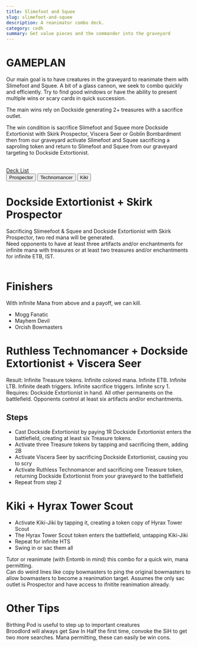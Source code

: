 ```yaml
---
title: Slimefoot and Squee
slug: slimefoot-and-squee
description: A reanimator combo deck.
category: cedh
summary: Get value pieces and the commander into the graveyard
---
```


<h1 class="text-2xl text-teal-400"> GAMEPLAN </h1>

Our main goal is to have creatures in the graveyard to reanimate them with Slimefoot and Squee. A bit of a glass cannon, we seek to combo quickly and efficiently. Try to find good windows or have the ability to present multiple wins or scary cards in quick succession.

The main wins rely on Dockside generating 2+ treasures with a sacrifice outlet.

The win condition is sacrifice Slimefoot and Squee more Dockside Extortionist with Skirk Prospector, Viscera Seer or Goblin Bombardment then from our graveyard activate Slimefoot and Squee sacrificing a saproling token and return to Slimefoot and Squee from our graveyard targeting to Dockside Extortionist. 

<br/>
<a class="text-sky-300" target="_blank" href="https://www.moxfield.com/decks/b3V2L82aWkCks7E5X9GQHw"> Deck List </a>
<br/>

<div class="tab overflow-hidden my-2">
  <button class="tablinks border border-black p-1" onclick="openTab(event, 'Prospector')">Prospector</button>
  <button class="tablinks border border-black p-1" onclick="openTab(event, 'Technomancer')">Technomancer</button>
  <button class="tablinks border border-black p-1" onclick="openTab(event, 'Kiki')">Kiki</button>
</div>

<div id="Prospector" class="tabcontent border border-solid border-stone-600 p-4">
    <h1 class="text-2xl text-purple-400"> Dockside Extortionist + Skirk Prospector </h1>
    <div>
        Sacrificing Slimeefoot & Squee and Dockside Extortionist with Skirk Prospector, two red mana will be generated.
    </div>
    <div>
        Need opponents to have at least three artifacts and/or enchantments for infinite mana with treasures or at least two treasures and/or enchantments for infinite ETB, IST.
    </div>
    <br/>
    <h1 class="text-xl text-purple-400"> Finishers </h1>
    With infinite Mana from above and a payoff, we can kill.
    <ul class="px-4 list-disc">
        <li> Mogg Fanatic </li>
        <li> Mayhem Devil </li>
        <li> Orcish Bowmasters </li>
    </ul>
</div>

<div id="Technomancer" class="tabcontent hidden border border-solid border-stone-600 p-4">
    <h1 class="text-xl text-purple-400"> Ruthless Technomancer + Dockside Extortionist + Viscera Seer </h1>
    <div>
        Result: Infinite Treasure tokens. Infinite colored mana. Infinite ETB. Infinite LTB. Infinite death triggers. Infinite sacrifice triggers. Infinite scry 1.
    </div>
    <div>
        Requires: Dockside Extortionist in hand. All other permanents on the battlefield. Opponents control at least six artifacts and/or enchantments.
    </div>
    <h2> Steps </h2>
    <ul class="px-4 list-disc">
        <li> Cast Dockside Extortionist by paying 1R Dockside Extortionist enters the battlefield, creating at least six Treasure tokens. </li>
        <li> Activate three Treasure tokens by tapping and sacrificing them, adding 2B </li>
        <li> Activate Viscera Seer by sacrificing Dockside Extortionist, causing you to scry</li>
        <li>Activate Ruthless Technomancer and sacrificing one Treasure token, returning Dockside Extortionist from your graveyard to the battlefield</li>
        <li>Repeat from step 2</li>
    </ul>
</div>

<div id="Kiki" class="tabcontent hidden border border-solid border-stone-600 p-4">
    <h1 class="text-xl text-purple-400"> Kiki + Hyrax Tower Scout </h1>
    <ul class="px-4 list-disc">
        <li>Activate Kiki-Jiki by tapping it, creating a token copy of Hyrax Tower Scout </li>
        <li> The Hyrax Tower Scout token enters the battlefield, untapping Kiki-Jiki </li>
        <li> Repeat for infinite HTS </li>
        <li> Swing in or sac them all </li>
    </ul>
    <div>
        Tutor or reanimate (with Entomb in mind) this combo for a quick win, mana permitting.
    </div>
    <div>Can do weird lines like copy bowmasters to ping the original bowmasters to allow bowmasters to become a reanimation target. Assumes the only sac outlet is Prospector and have access to ifnitite reanimation already.</div>
</div>

<p class="mt-2">
    <h1 class=" text-purple-400"> Other Tips </h1>
    <span>
        Birthing Pod is useful to step up to important creatures
    </span>
    <br/>
    <span>
        Broodlord will always get Saw In Half the first time, convoke the SiH to get two more searches. Mana permitting, these can easily be win cons.
    </span>
</p>

<script type="text/javascript">     
    function openTab(evt, tabName) {

    let i, tabcontent, tablinks;

    tabcontent = document.getElementsByClassName("tabcontent");
    for (i = 0; i < tabcontent.length; i++) {
        tabcontent[i].style.display = "none";
    }

    tablinks = document.getElementsByClassName("tablinks");
    for (i = 0; i < tablinks.length; i++) {
        tablinks[i].className = tablinks[i].className.replace(" active", "");
    }

    document.getElementById(tabName).style.display = "block";
    evt.currentTarget.className += " active";
    }
</script>

